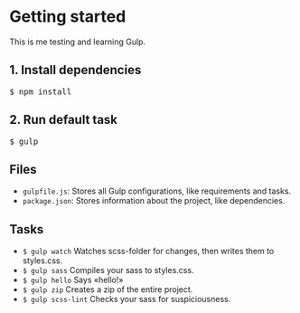 # Getting started

This is me testing and learning Gulp.

## 1. Install dependencies
<pre>$ npm install</pre>

## 2. Run default task
<pre>$ gulp</pre>

## Files
- <code>gulpfile.js</code>: Stores all Gulp configurations, like requirements and tasks.
- <code>package.json</code>: Stores information about the project, like dependencies.

## Tasks
<ul>
	<li>
		<code>$ gulp watch</code> Watches scss-folder for changes, then writes them to styles.css.
	</li>
	<li>
		<code>$ gulp sass</code> Compiles your sass to styles.css.
	</li>
	<li>
		<code>$ gulp hello</code> Says «hello!»
	</li>
	<li>
		<code>$ gulp zip</code> Creates a zip of the entire project.
	</li>
	<li>
		<code>$ gulp scss-lint</code> Checks your sass for suspiciousness.
	</li>
</ul>